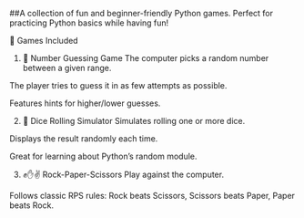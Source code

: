 ##A collection of fun and beginner-friendly Python games. Perfect for practicing Python basics while having fun!

📂 Games Included
1. 🔢 Number Guessing Game
The computer picks a random number between a given range.

The player tries to guess it in as few attempts as possible.

Features hints for higher/lower guesses.

2. 🎲 Dice Rolling Simulator
Simulates rolling one or more dice.

Displays the result randomly each time.

Great for learning about Python’s random module.

3. ✊✋✌ Rock-Paper-Scissors
Play against the computer.

Follows classic RPS rules: Rock beats Scissors, Scissors beats Paper, Paper beats Rock.
